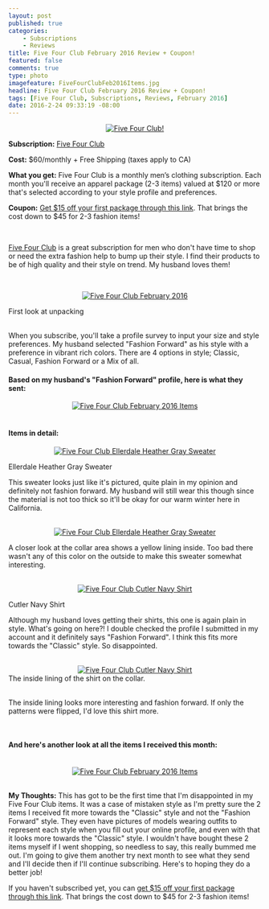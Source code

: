 ```yaml
---
layout: post
published: true
categories: 
    - Subscriptions
    - Reviews
title: Five Four Club February 2016 Review + Coupon!
featured: false
comments: true
type: photo
imagefeature: FiveFourClubFeb2016Items.jpg
headline: Five Four Club February 2016 Review + Coupon!
tags: [Five Four Club, Subscriptions, Reviews, February 2016]
date: 2016-2-24 09:33:19 -08:00
---
```


<center><a href="https://www.fivefourclub.com/getstarted?referrer=RE731318" target="_blank">
<img src="/images/FiveFourClubFeb2016Package.jpg" border="0" style="border:none;max-width:100%;" alt="Five Four Club!" />
</a></center>
<p><b>Subscription:</b> <a href="https://www.fivefourclub.com/getstarted?referrer=RE731318" target="_blank">Five Four Club</a></p>
<p><b>Cost:</b> $60/monthly + Free Shipping (taxes apply to CA)</p>
<p><b>What you get:</b> Five Four Club is a monthly men’s clothing subscription. Each month you'll receive an apparel package (2-3 items) valued at $120 or more that's selected according to your style profile and preferences.</p>
<p><b>Coupon:</b> <a href="https://www.fivefourclub.com/getstarted?referrer=RE731318" target="_blank">Get $15 off your first package through this link</a>. That brings the cost down to $45 for 2-3 fashion items!</p>
<br>

<p><a href="https://www.fivefourclub.com/getstarted?referrer=RE731318" target="_blank">Five Four Club</a> is a great subscription for men who don't have time to shop or need the extra fashion help to bump up their style. I find their products to be of high quality and their style on trend. My husband loves them!</p>

<br>

<p><center><a href="https://www.fivefourclub.com/getstarted?referrer=RE731318" target="_blank">
<img src="/images/FiveFourClubFeb2016OpenPackage.jpg" border="0" style="border:none;max-width:100%;" alt="Five Four Club February 2016" />
</a></center></p>
<figcaption>First look at unpacking</figcaption>
<br>

<p>When you subscribe, you'll take a profile survey to input your size and style preferences. My husband selected "Fashion Forward" as his style with a preference in vibrant rich colors. There are 4 options in style; Classic, Casual, Fashion Forward or a Mix of all.</p>

<H4>Based on my husband's "Fashion Forward" profile, here is what they sent:</H4>
<center><a href="https://www.fivefourclub.com/getstarted?referrer=RE731318" target="_blank">
<img src="/images/FiveFourClubFeb2016Items.jpg" border="0" style="border:none;max-width:100%;" alt="Five Four Club February 2016 Items" />
</a></center>
<br>

<H4>Items in detail:</H4>
<center><a href="https://www.fivefourclub.com/getstarted?referrer=RE731318" target="_blank">
<img src="/images/FiveFourClubFeb2016EllerdaleHeatherGraySweater.jpg" border="0" style="border:none;max-width:100%;" alt="Five Four Club Ellerdale Heather Gray Sweater" />
</a></center>

<DL>
<DT>Ellerdale Heather Gray Sweater</DT>
</DL>

<p>This sweater looks just like it's pictured, quite plain in my opinion and definitely not fashion forward. My husband will still wear this though since the material is not too thick so it'll be okay for our warm winter here in California.</p>

<br>

<center><a href="https://www.fivefourclub.com/getstarted?referrer=RE731318" target="_blank">
<img src="/images/FiveFourClubFeb2016EllerdaleHeatherGraySweater2.jpg" border="0" style="border:none;max-width:100%;" alt="Five Four Club Ellerdale Heather Gray Sweater" />
</a></center>

<p>A closer look at the collar area shows a yellow lining inside. Too bad there wasn't any of this color on the outside to make this sweater somewhat interesting.</p>

<br>

<center><a href="https://www.fivefourclub.com/getstarted?referrer=RE731318" target="_blank">
<img src="/images/FiveFourClubFeb2016CutlerNavyShirt.jpg" border="0" style="border:none;max-width:100%;" alt="Five Four Club Cutler Navy Shirt" />
</a></center>
<DL>
<DT>Cutler Navy Shirt</DT>
</DL>

<p>Although my husband loves getting their shirts, this one is again plain in style. What's going on here?! I double checked the profile I submitted in my account and it definitely says "Fashion Forward". I think this fits more towards the "Classic" style. So disappointed.</p> 

<br>

<center><a href="https://www.fivefourclub.com/getstarted?referrer=RE731318" target="_blank">
<img src="/images/FiveFourClubFeb2016CutlerNavyShirt2.jpg" border="0" style="border:none;max-width:100%;" alt="Five Four Club Cutler Navy Shirt" />
</a></center>
<figcaption>The inside lining of the shirt on the collar.</figcaption>

<br>

<p>The inside lining looks more interesting and fashion forward. If only the patterns were flipped, I'd love this shirt more.</p>

<br>

<H4>And here's another look at all the items I received this month:</H4>

<br>

<center><a href="https://www.fivefourclub.com/getstarted?referrer=RE731318" target="_blank">
<img src="/images/FiveFourClubFeb2016ItemsCollage.jpg" border="0" style="border:none;max-width:100%;" alt="Five Four Club February 2016 Items" />
</a></center>

<br>

<p><i class="icon-exclamation-sign"></i><b> My Thoughts:</b> This has got to be the first time that I'm disappointed in my Five Four Club items. It was a case of mistaken style as I'm pretty sure the 2 items I received fit more towards the "Classic" style and not the "Fashion Forward" style. They even have pictures of models wearing outfits to represent each style when you fill out your online profile, and even with that it looks more towards the "Classic" style. I wouldn't have bought these 2 items myself if I went shopping, so needless to say, this really bummed me out. I'm going to give them another try next month to see what they send and I'll decide then if I'll continue subscribing. Here's to hoping they do a better job!</p>

<p>If you haven't subscribed yet, you can <a href="https://www.fivefourclub.com/getstarted?referrer=RE731318" target="_blank">get $15 off your first package through this link</a>. That brings the cost down to $45 for 2-3 fashion items!</p> 
